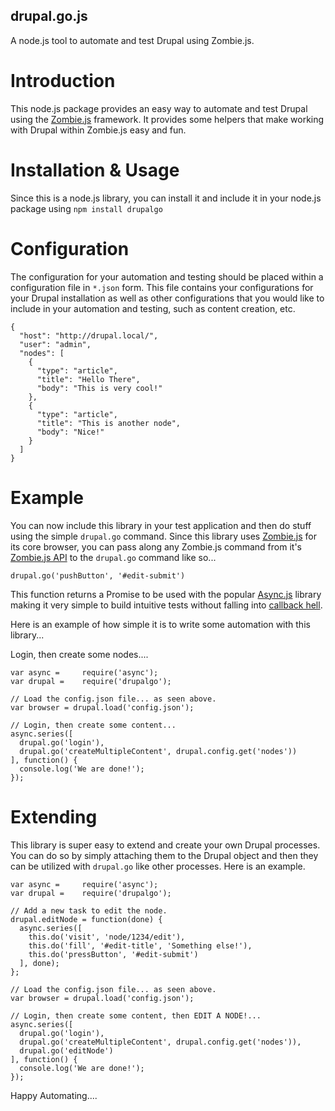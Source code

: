 drupal.go.js
------------------------

A node.js tool to automate and test Drupal using Zombie.js.

Introduction
========================
This node.js package provides an easy way to automate and test Drupal using
the <a href='http://zombie.labnotes.org'>Zombie.js</a> framework.  It provides some helpers that make working with
Drupal within Zombie.js easy and fun.

Installation & Usage
=====================
Since this is a node.js library, you can install it and include it in your node.js
package using ```npm install drupalgo```

Configuration
==============
The configuration for your automation and testing should be placed within a
configuration file in ```*.json``` form.  This file contains your configurations
for your Drupal installation as well as other configurations that you would like
to include in your automation and testing, such as content creation, etc.
```
{
  "host": "http://drupal.local/",
  "user": "admin",
  "nodes": [
    {
      "type": "article",
      "title": "Hello There",
      "body": "This is very cool!"
    },
    {
      "type": "article",
      "title": "This is another node",
      "body": "Nice!"
    }
  ]
}

```

Example
==============
You can now include this library in your test application and then do stuff
using the simple ```drupal.go``` command.  Since this library uses
<a href='http://zombie.labnotes.org'>Zombie.js</a> for its core browser, you can
pass along any Zombie.js command from it's <a href="http://zombie.labnotes.org/API">Zombie.js API</a>
to the ```drupal.go``` command like so...

```
drupal.go('pushButton', '#edit-submit')
```

This function returns a Promise to be used with the popular <a href="https://github.com/caolan/async">Async.js</a>
library making it very simple to build intuitive tests without falling into <a href="https://www.google.com/search?q=javascript+callback+hell">callback hell</a>.

Here is an example of how simple it is to write some automation with this library...

Login, then create some nodes....
```
var async =     require('async');
var drupal =    require('drupalgo');

// Load the config.json file... as seen above.
var browser = drupal.load('config.json');

// Login, then create some content...
async.series([
  drupal.go('login'),
  drupal.go('createMultipleContent', drupal.config.get('nodes'))
], function() {
  console.log('We are done!');
});
```

Extending
================
This library is super easy to extend and create your own Drupal processes.  You
can do so by simply attaching them to the Drupal object and then they can be
utilized with ```drupal.go``` like other processes.  Here is an example.

```
var async =     require('async');
var drupal =    require('drupalgo');

// Add a new task to edit the node.
drupal.editNode = function(done) {
  async.series([
    this.do('visit', 'node/1234/edit'),
    this.do('fill', '#edit-title', 'Something else!'),
    this.do('pressButton', '#edit-submit')
  ], done);
};

// Load the config.json file... as seen above.
var browser = drupal.load('config.json');

// Login, then create some content, then EDIT A NODE!...
async.series([
  drupal.go('login'),
  drupal.go('createMultipleContent', drupal.config.get('nodes')),
  drupal.go('editNode')
], function() {
  console.log('We are done!');
});
```

Happy Automating....
